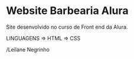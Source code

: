 # Website Barbearia Alura

Site desenvolvido no curso de Front end da Alura.

LINGUAGENS
=> HTML
=> CSS

/Leilane Negrinho


